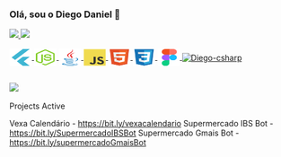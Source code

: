 ### Olá, sou o Diego Daniel 👋

 <div>
  <a href="https://github.com/diegodanielsantana00">
  <img height="180em" src="https://github-readme-stats.vercel.app/api?username=diegodanielsantana00&show_icons=true&theme=dark&include_all_commits=true&count_private=true"/>
  <img height="180em" src="https://github-readme-stats.vercel.app/api/top-langs/?username=diegodanielsantana00&layout=compact&langs_count=7&theme=dark"/>
</div>
<div style="display: inline_block"><br>
  <img align="center" alt="Diego-Js" height="30" width="40" src="https://raw.githubusercontent.com/devicons/devicon/master/icons/flutter/flutter-plain.svg">
  <img align="center" alt="Diego-NJS" height="30" width="40" src="https://raw.githubusercontent.com/devicons/devicon/master/icons/nodejs/nodejs-original.svg">
  <img align="center" alt="Diego-Java" height="30" width="40" src="https://raw.githubusercontent.com/devicons/devicon/master/icons/java/java-original.svg">
  <img align="center" alt="Diego-Js" height="30" width="40" src="https://raw.githubusercontent.com/devicons/devicon/master/icons/javascript/javascript-original.svg">
  <img align="center" alt="Diego-HTML" height="30" width="40" src="https://raw.githubusercontent.com/devicons/devicon/master/icons/html5/html5-original.svg">
  <img align="center" alt="Diego-CSS" height="30" width="40" src="https://raw.githubusercontent.com/devicons/devicon/master/icons/css3/css3-original.svg">
  <img align="center" alt="Diego-Figma" height="30" width="40" src="https://raw.githubusercontent.com/devicons/devicon/master/icons/figma/figma-original.svg">
  <img align="center" alt="Diego-csharp" height="30" width="40" src="https://raw.githubusercontent.com/devicons/devicon/master/icons/figma/csharp-original.svg">
</div>
  
  ##
  
<div>
  <a href="https://instagram.com/diegodanie_" target="_blank"><img src="https://img.shields.io/badge/-Instagram-%23E4405F?style=for-the-badge&logo=instagram&logoColor=white" target="_blank"></a>
</div>
 
 Projects Active

Vexa Calendário - https://bit.ly/vexacalendario
Supermercado IBS Bot - https://bit.ly/SupermercadoIBSBot
Supermercado Gmais Bot - https://bit.ly/supermercadoGmaisBot
